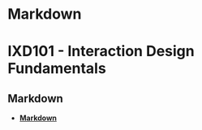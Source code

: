 # Markdown

IXD101 - Interaction Design Fundamentals
========================================

Markdown
---------------------

- **[Markdown](https://github.com/BenTurnerIxD/Markdown/blob/master/IxD%20Markdown.md)**
